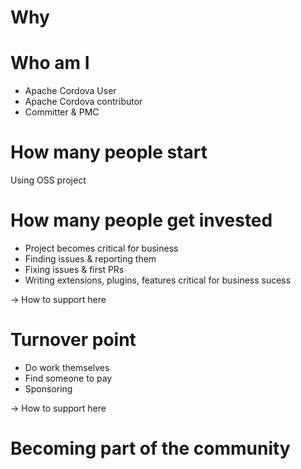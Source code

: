 # Why

# Who am I

* Apache Cordova User
* Apache Cordova contributor
* Committer & PMC

# How many people start

Using OSS project

# How many people get invested

* Project becomes critical for business
* Finding issues & reporting them
* Fixing issues & first PRs
* Writing extensions, plugins, features critical for business sucess

-> How to support here

# Turnover point

* Do work themselves
* Find someone to pay
* Sponsoring

-> How to support here

# Becoming part of the community

